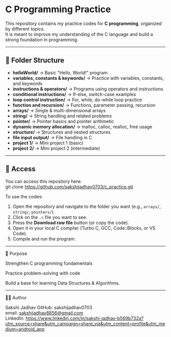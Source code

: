 # C Programming Practice  

This repository contains my practice codes for **C programming**, organized by different topics.  
It is meant to improve my understanding of the C language and build a strong foundation in programming.  

---

## 📂 Folder Structure  

- **helloWorld/** → Basic "Hello, World!" program  
- **variables, constants & keywords/** → Practice with variables, constants, and keywords  
- **instructions & operators/** → Programs using operators and instructions  
- **conditional instructions/** → If-else, switch-case examples  
- **loop control instruction/** → For, while, do-while loop practice  
- **function and recursion/** → Functions, parameter passing, recursion  
- **arrays/** → Single & multi-dimensional arrays  
- **string/** → String handling and related problems  
- **pointer/** → Pointer basics and pointer arithmetic  
- **dynamic memory allocation/** → malloc, calloc, realloc, free usage  
- **structure/** → Structures and nested structures  
- **file input output/** → File handling in C  
- **project 1/** → Mini project 1 (basic)  
- **project 2/** → Mini project 2 (intermediate)  

---

## 🔑 Access

You can access this repository here:  
git clone https://github.com/sakshijadhav0703/c_practice.git

To use the codes:  
1. Open the repository and navigate to the folder you want (e.g., `arrays/`, `string/`, `pointers/`).  
2. Click on the `.c` file you want to see.  
3. Press the **Download raw file** button (or copy the code).  
4. Open it in your local C compiler (Turbo C, GCC, Code::Blocks, or VS Code).  
5. Compile and run the program.

---

📌 Purpose

Strengthen C programming fundamentals

Practice problem-solving with code

Build a base for learning Data Structures & Algorithms.

---

👩‍💻 Author

Sakshi Jadhav
GitHub: sakshijadhav0703 <br>
email: sakshijadhav8856@gmail.com <br>
LinkedIn: https://www.linkedin.com/in/sakshi-jadhav-b569b732a?utm_source=share&utm_campaign=share_via&utm_content=profile&utm_medium=android_app

